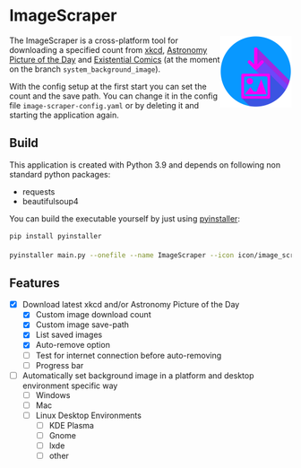 # ImageScraper
[<img width=128px align=right src="https://github.com/1amn0body/ImageScraper/blob/master/icon/image_scraper_icon.png">](https://github.com/1amn0body/ImageScraper/releases)

The ImageScraper is a cross-platform tool for downloading a specified count from [xkcd](https://xkcd.com), [Astronomy Picture of the Day](https://apod.nasa.gov) and [Existential Comics](https://existentialcomics.com) (at the moment on the branch `system_background_image`).

With the config setup at the first start you can set the count and the save path. You can change it in the config file `image-scraper-config.yaml` or by deleting it and starting the application again.

## Build

This application is created with Python 3.9 and depends on following non standard python packages:
- requests
- beautifulsoup4

You can build the executable yourself by just using [pyinstaller](https://pyinstaller.org):
```bash
pip install pyinstaller

pyinstaller main.py --onefile --name ImageScraper --icon icon/image_scraper_icon.ico
```

## Features

- [x] Download latest xkcd and/or Astronomy Picture of the Day
   - [x] Custom image download count
   - [x] Custom image save-path
   - [x] List saved images
   - [x] Auto-remove option
   - [ ] Test for internet connection before auto-removing
   - [ ] Progress bar
- [ ] Automatically set background image in a platform and desktop environment specific way
   - [ ] Windows
   - [ ] Mac
   - [ ] Linux Desktop Environments     
      - [ ] KDE Plasma
      - [ ] Gnome
      - [ ] lxde
      - [ ] other
